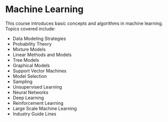 # Machine Learning

This course introduces basic concepts and algorithms in machine learning. \
Topics covered include:
* Data Modeling Strategies
* Probability Theory
* Mixture Models
* Linear Methods and Models
* Tree Models
* Graphical Models
* Support Vector Machines
* Model Selection
* Sampling
* Unsupervised Learning
* Neural Networks
* Deep Learning
* Reinforcement Learning
* Large Scale Machine Learning
* Industry Guide Lines
